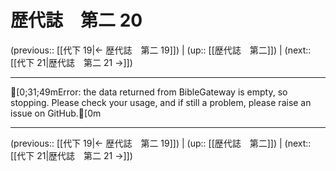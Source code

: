 # 歴代誌　第二 20

(previous:: [[代下 19|← 歴代誌　第二 19]]) | (up:: [[歴代誌　第二]]) | (next:: [[代下 21|歴代誌　第二 21 →]])

***
[0;31;49mError: the data returned from BibleGateway is empty, so stopping. Please check your usage, and if still a problem, please raise an issue on GitHub.[0m

***

(previous:: [[代下 19|← 歴代誌　第二 19]]) | (up:: [[歴代誌　第二]]) | (next:: [[代下 21|歴代誌　第二 21 →]])
